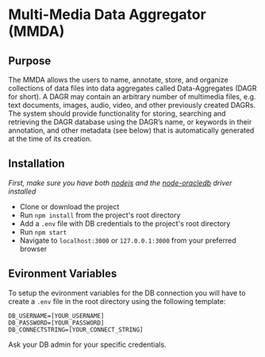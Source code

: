 # Multi-Media Data Aggregator (MMDA)

## Purpose
The MMDA allows the users to name, annotate, store, and organize collections of data files into data
aggregates called Data-Aggregates (DAGR for short). A DAGR may contain an arbitrary number of multimedia
files, e.g. text documents, images, audio, video, and other previously created DAGRs. The system
should provide functionality for storing, searching and retrieving the DAGR database using the DAGR’s
name, or keywords in their annotation, and other metadata (see below) that is automatically generated
at the time of its creation.

## Installation
*First, make sure you have both [nodejs](https://nodejs.org/en/download/package-manager/) and the [node-oracledb](https://github.com/oracle/node-oracledb/blob/master/INSTALL.md) driver installed* 


- Clone or download the project
- Run `npm install` from the project's root directory
- Add a `.env` file with DB credentials to the project's root directory
- Run `npm start`
- Navigate to `localhost:3000` or `127.0.0.1:3000` from your preferred browser


## Evironment Variables
To setup the evironment variables for the DB connection you will have to create a `.env` file in the root directory using the following template:

```
DB_USERNAME=[YOUR_USERNAME]
DB_PASSWORD=[YOUR_PASSWORD]
DB_CONNECTSTRING=[YOUR_CONNECT_STRING]
```

Ask your DB admin for your specific credentials.

